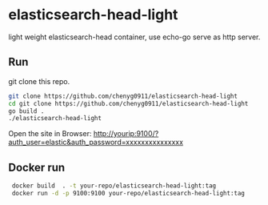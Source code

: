 # elasticsearch-head-light

light weight elasticsearch-head container, use echo-go serve as http server.

## Run

git clone this repo.

```bash
git clone https://github.com/chenyg0911/elasticsearch-head-light
cd git clone https://github.com/chenyg0911/elasticsearch-head-light
go build .
./elasticsearch-head-light
```

Open the site in Browser: <http://yourip:9100/?auth_user=elastic&auth_password=xxxxxxxxxxxxxxx>

## Docker run

```bash
 docker build  . -t your-repo/elasticsearch-head-light:tag
 docker run -d -p 9100:9100 your-repo/elasticsearch-head-light:tag
```
